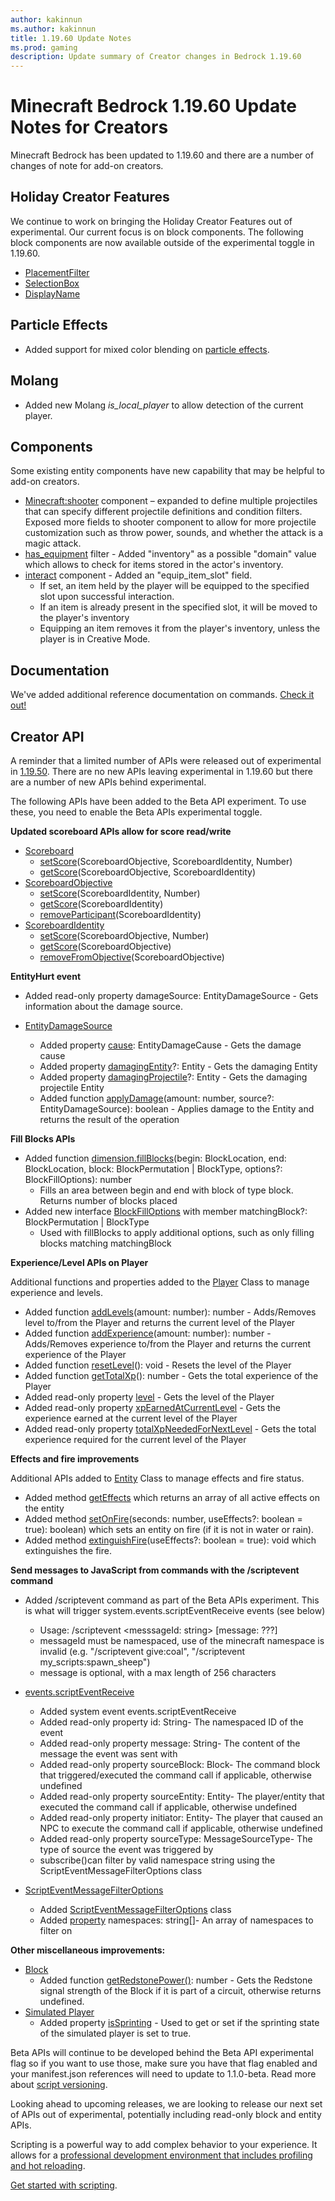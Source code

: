 ```yaml
---
author: kakinnun
ms.author: kakinnun
title: 1.19.60 Update Notes
ms.prod: gaming
description: Update summary of Creator changes in Bedrock 1.19.60
---
```

# Minecraft Bedrock 1.19.60 Update Notes for Creators

Minecraft Bedrock has been updated to 1.19.60 and there are a number of changes of note for add-on creators.

## Holiday Creator Features ##

We continue to work on bringing the Holiday Creator Features out of experimental. Our current focus is on block components. The following block components are now available outside of the experimental toggle in 1.19.60.

- [PlacementFilter](../Reference/Content/BlockReference/Examples/BlockComponents/minecraftBlock_placement_filter.md)
- [SelectionBox](../Reference/Content/BlockReference/Examples/BlockComponents/minecraftBlock_selection_box.md)
- [DisplayName](../Reference/Content/BlockReference/Examples/BlockComponents/minecraftBlock_display_name.md)

## Particle Effects ##

- Added support for mixed color blending on [particle effects](./ParticleEffects.md).

## Molang ##

- Added new Molang *is_local_player* to allow detection of the current player.

## Components ##

Some existing entity components have new capability that may be helpful to add-on creators.

- [Minecraft:shooter](../Reference/Content/EntityReference/Examples/EntityComponents/minecraftComponent_shooter.md) component – expanded to define multiple projectiles that can specify different projectile definitions and condition filters. Exposed more fields to shooter component to allow for more projectile customization such as throw power, sounds, and whether the attack is a magic attack.
- [has_equipment](../Reference/Content/EntityReference/Examples/Filters/has_equipment.md) filter - Added "inventory" as a possible "domain" value which allows to check for items stored in the actor's inventory.
- [interact](../Reference/Content/EntityReference/Examples/EntityComponents/minecraftComponent_interact.md) component - Added an "equip_item_slot" field.
  - If set, an item held by the player will be equipped to the specified slot upon successful interaction.
  - If an item is already present in the specified slot, it will be moved to the player's inventory
  - Equipping an item removes it from the player's inventory, unless the player is in Creative Mode.

## Documentation ##
We've added additional reference documentation on commands. [Check it out!](../Commands/index.yml)

## Creator API ##

A reminder that a limited number of APIs were released out of experimental in [1.19.50](Update1.19.50.md). There are no new APIs leaving experimental in 1.19.60 but there are a number of new APIs behind experimental.

The following APIs have been added to the Beta API experiment. To use these, you need to enable the Beta APIs experimental toggle.

**Updated scoreboard APIs allow for score read/write**

- [Scoreboard](../ScriptAPI/minecraft/server/Scoreboard.md)
  - [setScore](../ScriptAPI/minecraft/server/Scoreboard.md#setscore)(ScoreboardObjective, ScoreboardIdentity, Number)
  - [getScore](../ScriptAPI/minecraft/server/Scoreboard.md#getscore)(ScoreboardObjective, ScoreboardIdentity)
- [ScoreboardObjective](../ScriptAPI/minecraft/server/ScoreboardObjective.md)
  - [setScore](../ScriptAPI/minecraft/server/ScoreboardObjective.md#setscore)(ScoreboardIdentity, Number)
  - [getScore](../ScriptAPI/minecraft/server/ScoreboardObjective.md#getscore)(ScoreboardIdentity)
  - [removeParticipant](../ScriptAPI/minecraft/server/ScoreboardObjective.md#removeparticipant)(ScoreboardIdentity)
- [ScoreboardIdentity](../ScriptAPI/minecraft/server/ScoreboardIdentity.md)
  - [setScore](../ScriptAPI/minecraft/server/ScoreboardIdentity.md#setscore)(ScoreboardObjective, Number)
  - [getScore](../ScriptAPI/minecraft/server/ScoreboardIdentity.md#getscore)(ScoreboardObjective)
  - [removeFromObjective](../ScriptAPI/minecraft/server/ScoreboardIdentity.md#removefromobjective)(ScoreboardObjective)

**EntityHurt event**

- Added read-only property damageSource: EntityDamageSource - Gets information about the damage source.

- [EntityDamageSource](../ScriptAPI/minecraft/server/EntityDamageSource.md)
  - Added property [cause](../ScriptAPI/minecraft/server/EntityDamageSource.md#cause): EntityDamageCause - Gets the damage cause
  - Added property [damagingEntity](../ScriptAPI/minecraft/server/EntityDamageSource.md#damagingentity)?: Entity - Gets the damaging Entity
  - Added property [damagingProjectile](../ScriptAPI/minecraft/server/EntityDamageSource.md#damagingprojectile)?: Entity - Gets the damaging projectile Entity
  - Added function [applyDamage](../ScriptAPI/minecraft/server/Entity.md#applydamage)(amount: number, source?: EntityDamageSource): boolean - Applies damage to the Entity and returns the result of the operation

**Fill Blocks APIs**

- Added function [dimension.fillBlocks](../ScriptAPI/minecraft/server/Dimension.md#fillblocks)(begin: BlockLocation, end: BlockLocation, block: BlockPermutation | BlockType, options?: BlockFillOptions): number
  - Fills an area between begin and end with block of type block. Returns number of blocks placed
- Added new interface [BlockFillOptions](../ScriptAPI/minecraft/server/BlockFillOptions.md) with member matchingBlock?: BlockPermutation | BlockType
  - Used with fillBlocks to apply additional options, such as only filling blocks matching matchingBlock

**Experience/Level APIs on Player**

Additional functions and properties added to the [Player](../ScriptAPI/minecraft/server/Player.md) Class to manage experience and levels.

- Added function [addLevels](../ScriptAPI/minecraft/server/Player.md#addlevels)(amount: number): number - Adds/Removes level to/from the Player and returns the current level of the Player
- Added function [addExperience](../ScriptAPI/minecraft/server/Player.md#addexperience)(amount: number): number - Adds/Removes experience to/from the Player and returns the current experience of the Player
- Added function [resetLevel](../ScriptAPI/minecraft/server/Player.md#resetlevel)(): void - Resets the level of the Player
- Added function [getTotalXp](../ScriptAPI/minecraft/server/Player.md#gettotalxp)(): number - Gets the total experience of the Player
- Added read-only property [level](../ScriptAPI/minecraft/server/Player.md#level) - Gets the level of the Player
- Added read-only property [xpEarnedAtCurrentLevel](../ScriptAPI/minecraft/server/Player.md#xpearnedatcurrentlevel) - Gets the experience earned at the current level of the Player
- Added read-only property [totalXpNeededForNextLevel](../ScriptAPI/minecraft/server/Player.md#totalxpneededfornextlevel) - Gets the total experience required for the current level of the Player

**Effects and fire improvements**

Additional APIs added to [Entity](../ScriptAPI/minecraft/server/Entity.md) Class to manage effects and fire status.

- Added method [getEffects](../ScriptAPI/minecraft/server/Entity.md#geteffects) which returns an array of all active effects on the entity
- Added method [setOnFire](../ScriptAPI/minecraft/server/Entity.md#setonfire)(seconds: number, useEffects?: boolean = true): boolean) which sets an entity on fire (if it is not in water or rain).
- Added method [extinguishFire](../ScriptAPI/minecraft/server/Entity.md#extinguishfire)(useEffects?: boolean = true): void which extinguishes the fire.

**Send messages to JavaScript from commands with the /scriptevent command**

- Added /scriptevent command as part of the Beta APIs experiment. This is what will trigger system.events.scriptEventReceive events (see below)
  - Usage: /scriptevent <messsageId: string> [message: ???]
  - messageId must be namespaced, use of the minecraft namespace is invalid (e.g. "/scriptevent give:coal", "/scriptevent my_scripts:spawn_sheep")
  - message is optional, with a max length of 256 characters
- [events.scriptEventReceive](../ScriptAPI/minecraft/server/SystemEvents.md#scripteventreceive)
  - Added system event events.scriptEventReceive
  - Added read-only property id: String- The namespaced ID of the event
  - Added read-only property message: String- The content of the message the event was sent with
  - Added read-only property sourceBlock: Block- The command block that triggered/executed the command call if applicable, otherwise undefined
  - Added read-only property sourceEntity: Entity- The player/entity that executed the command call if applicable, otherwise undefined
  - Added read-only property initiator: Entity- The player that caused an NPC to execute the command call if applicable, otherwise undefined
  - Added read-only property sourceType: MessageSourceType- The type of source the event was triggered by
  - subscribe()can filter by valid namespace string using the ScriptEventMessageFilterOptions class

- [ScriptEventMessageFilterOptions](../ScriptAPI/minecraft/server/ScriptEventMessageFilterOptions.md)
  - Added [ScriptEventMessageFilterOptions](../ScriptAPI/minecraft/server/ScriptEventMessageFilterOptions.md#scripteventmessagefilteroptions-interface) class
  - Added [property](../ScriptAPI/minecraft/server/ScriptEventMessageFilterOptions.md#properties) namespaces: string[]- An array of namespaces to filter on

**Other miscellaneous improvements:**

- [Block](../ScriptAPI/minecraft/server/Block.md)
  - Added function [getRedstonePower()](../ScriptAPI/minecraft/server/Block.md#getredstonepower): number - Gets the Redstone signal strength of the Block if it is part of a circuit, otherwise returns undefined.
- [Simulated Player](../ScriptAPI/minecraft/server-gametest/SimulatedPlayer.md)
  - Added property [isSprinting](../ScriptAPI/minecraft/server-gametest/SimulatedPlayer.md#issprinting) - Used to get or set if the sprinting state of the simulated player is set to true.

Beta APIs will continue to be developed behind the Beta API experimental flag so if you want to use those, make sure you have that flag enabled and your manifest.json references will need to update to 1.1.0-beta. Read more about [script versioning](ScriptVersioning.md).

Looking ahead to upcoming releases, we are looking to release our next set of APIs out of experimental, potentially including read-only block and entity APIs.

Scripting is a powerful way to add complex behavior to your experience. It allows for a [professional development environment that includes profiling and hot reloading](./ScriptDeveloperTools.md).

[Get started with scripting](https://aka.ms/startwithmcscript).

